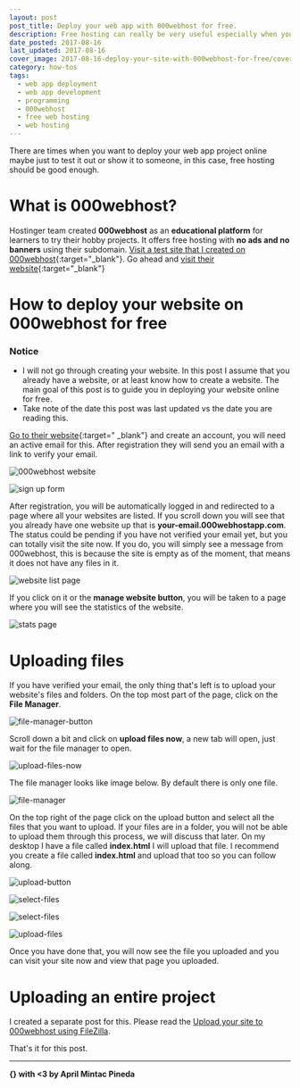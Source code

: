 ```yaml
---
layout: post
post_title: Deploy your web app with 000webhost for free.
description: Free hosting can really be very useful especially when you are testing prototypes of your web app project. In this post, I will guide you to deploying your web app project with 000webhost without paying absolutely anything.
date_posted: 2017-08-16
last_updated: 2017-08-16
cover_image: 2017-08-16-deploy-your-site-with-000webhost-for-free/cover_image.png
category: how-tos
tags:
  - web app deployment
  - web app development
  - programming
  - 000webhost
  - free web hosting
  - web hosting
---
```


There are times when you want to deploy your web app project online maybe just to test it out or show it to someone, in this case, free hosting should be good enough.

# What is 000webhost?

Hostinger team created **000webhost** as an **educational platform** for learners to try their hobby projects. It offers free hosting with **no ads and no banners** using their subdomain. [Visit a test site that I created on 000webhost](http://aprilmintacpineda.000webhostapp.com/){:target="_blank"}. Go ahead and [visit their website](https://www.000webhost.com/996779.html){:target="_blank"}

# How to deploy your website on 000webhost for free

### Notice

- I will not go through creating your website. In this post I assume that you already have a website, or at least know how to create a website. The main goal of this post is to guide you in deploying your website online for free.
- Take note of the date this post was last updated vs the date you are reading this.

[Go to their website](https://www.000webhost.com/996779.html){:target="
_blank"} and create an account, you will need an active email for this. After registration they will send you an email with a link to verify your email.

![000webhost website](/blog/public/post-resources/2017-08-15-deploy-your-site-with-000webhost-for-free/sign-up.png)

![sign up form](/blog/public/post-resources/2017-08-15-deploy-your-site-with-000webhost-for-free/sign-up-form.png)

After registration, you will be automatically logged in and redirected to a page where all your websites are listed. If you scroll down you will see that you already have one website up that is **your-email.000webhostapp.com**. The status could be pending if you have not verified your email yet, but you can totally visit the site now. If you do, you will simply see a message from 000webhost, this is because the site is empty as of the moment, that means it does not have any files in it.

![website list page](/blog/public/post-resources/2017-08-15-deploy-your-site-with-000webhost-for-free/sign-up-form.png)

If you click on it or the **manage website button**, you will be taken to a page where you will see the statistics of the website.

![stats page](/blog/public/post-resources/2017-08-15-deploy-your-site-with-000webhost-for-free/stats.png)

# Uploading files

If you have verified your email, the only thing that's left is to upload your website's files and folders. On the top most part of the page, click on the **File Manager**.

![file-manager-button](/blog/public/post-resources/2017-08-15-deploy-your-site-with-000webhost-for-free/file-manager-button.png)

Scroll down a bit and click on **upload files now**, a new tab will open, just wait for the file manager to open.

![upload-files-now](/blog/public/post-resources/2017-08-15-deploy-your-site-with-000webhost-for-free/upload-files-now.png)

The file manager looks like image below. By default there is only one file.

![file-manager](/blog/public/post-resources/2017-08-15-deploy-your-site-with-000webhost-for-free/file-manager.png)

On the top right of the page click on the upload button and select all the files that you want to upload. If your files are in a folder, you will not be able to upload them through this process, we will discuss that later. On my desktop I have a file called **index.html** I will upload that file. I recommend you create a file called **index.html** and upload that too so you can follow along.

![upload-button](/blog/public/post-resources/2017-08-15-deploy-your-site-with-000webhost-for-free/upload-button.png)

![select-files](/blog/public/post-resources/2017-08-15-deploy-your-site-with-000webhost-for-free/select-files.png)

![select-files](/blog/public/post-resources/2017-08-15-deploy-your-site-with-000webhost-for-free/select-file-to-upload.png)

![upload-files](/blog/public/post-resources/2017-08-15-deploy-your-site-with-000webhost-for-free/upload-files.png)

Once you have done that, you will now see the file you uploaded and you can visit your site now and view that page you uploaded.

# Uploading an entire project

I created a separate post for this. Please read the [Upload your site to 000webhost using FileZilla](/blog/how-tos/2017/08/16/upload-your-site-to-000webhost-using-filezilla/).

That's it for this post.

* * *

**{} with <3 by April Mintac Pineda**